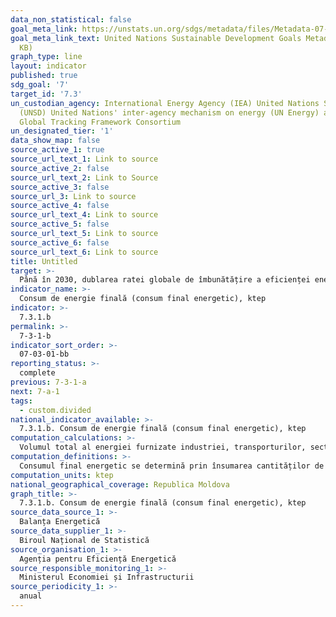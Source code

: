 ```yaml
---
data_non_statistical: false
goal_meta_link: https://unstats.un.org/sdgs/metadata/files/Metadata-07-03-01.pdf
goal_meta_link_text: United Nations Sustainable Development Goals Metadata (PDF 192
  KB)
graph_type: line
layout: indicator
published: true
sdg_goal: '7'
target_id: '7.3'
un_custodian_agency: International Energy Agency (IEA) United Nations Statistics Division
  (UNSD) United Nations' inter-agency mechanism on energy (UN Energy) and the SE4ALL
  Global Tracking Framework Consortium
un_designated_tier: '1'
data_show_map: false
source_active_1: true
source_url_text_1: Link to source
source_active_2: false
source_url_text_2: Link to Source
source_active_3: false
source_url_3: Link to source
source_active_4: false
source_url_text_4: Link to source
source_active_5: false
source_url_text_5: Link to source
source_active_6: false
source_url_text_6: Link to source
title: Untitled
target: >-
  Până în 2030, dublarea ratei globale de îmbunătățire a eficienței energetice
indicator_name: >-
  Consum de energie finală (consum final energetic), ktep
indicator: >-
  7.3.1.b
permalink: >-
  7-3-1-b
indicator_sort_order: >-
  07-03-01-bb
reporting_status: >-
  complete
previous: 7-3-1-a
next: 7-a-1
tags:
  - custom.divided
national_indicator_available: >-
  7.3.1.b. Consum de energie finală (consum final energetic), ktep
computation_calculations: >-
  Volumul total al energiei furnizate industriei, transporturilor, sectorului rezidențial, sectorului serviciilor și agriculturii, cu excepția energiei furnizate sectorului de transformare a energiei și sectoarelor energeticii
computation_definitions: >-
  Consumul final energetic se determină prin însumarea cantităților de resurse energetice utilizate de  către  consumatorii  finali  în activitatea  economică  desfășurată  în perioada de referință. Cuprinde  cantitățile  de resurse energetice  primară  și  transformată utilizate în instalațiile consumatorilor, în urma cărora nu mai are loc nici o prelucrare sau transformare energetică.
computation_units: ktep
national_geographical_coverage: Republica Moldova
graph_title: >-
  7.3.1.b. Consum de energie finală (consum final energetic), ktep
source_data_source_1: >-
  Balanța Energetică
source_data_supplier_1: >-
  Biroul Național de Statistică
source_organisation_1: >-
  Agenția pentru Eficiență Energetică
source_responsible_monitoring_1: >-
  Ministerul Economiei și Infrastructurii
source_periodicity_1: >-
  anual
---
```

